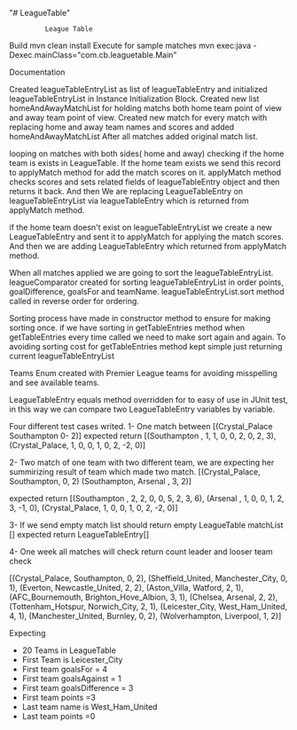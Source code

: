 "# LeagueTable" 

     
             League Table

Build
 mvn clean install
Execute for sample matches
 mvn exec:java -Dexec.mainClass="com.cb.leaguetable.Main"

Documentation

Created leagueTableEntryList as list of leagueTableEntry and initialized leagueTableEntryList in Instance Initialization Block. 
Created new list homeAndAwayMatchList for holding matchs both home team point of view and  away team point of view.
Created new match for every match with replacing home and away team names and scores and added homeAndAwayMatchList 
After all matches added original match list.

looping on matches with both sides( home and away) checking if the home team is exists in LeagueTable.
If the home team exists we send this record to applyMatch method for add the match scores on it.
applyMatch method checks scores and sets related fields of leagueTableEntry object and then returns it back.
And then We are replacing LeagueTableEntry on leagueTableEntryList via leagueTableEntry which is returned from  applyMatch method.

if the home team doesn't exist on leagueTableEntryList we create a new LeagueTableEntry and sent it to applyMatch for applying the match scores.
And then we are adding LeagueTableEntry which returned from applyMatch method.

When all matches applied we are going to sort the leagueTableEntryList.
leagueComparator created for sorting leagueTableEntryList in order points, goalDifference, goalsFor and teamName.
leagueTableEntryList.sort method called in reverse order for ordering.

Sorting process have made in constructor method to ensure for making sorting once. 
if we have sorting in getTableEntries method when getTableEntries every time called we need to make sort again and again.
To avoiding sorting cost for getTableEntries method kept simple just returning current leagueTableEntryList 

Teams Enum created with Premier League teams for avoiding misspelling and see available teams.

LeagueTableEntry equals method overridden for to easy of use in JUnit test, in this way we can compare two LeagueTableEntry variables by variable.

Four different test cases writed.
1- One match between [(Crystal_Palace Southampton  0- 2)]
   expected return
   [(Southampton   , 1, 1, 0, 0, 2, 0, 2, 3),
   (Crystal_Palace, 1, 0, 0, 1, 0, 2, -2, 0)]

2- Two match of one team with two different team, we are expecting her summirizing result of team which made two match.
     [(Crystal_Palace, Southampton, 0, 2)
     (Southampton, Arsenal , 3, 2)]

   expected return
        [(Southampton   , 2, 2, 0, 0, 5, 2, 3, 6),
	 (Arsenal       , 1, 0, 0, 1, 2, 3, -1, 0),
	 (Crystal_Palace, 1, 0, 0, 1, 0, 2, -2, 0)]

3- If we send empty match list should return empty LeagueTable
     matchList []
   expected return
      LeagueTableEntry[]

4- One week all matches will check return count leader and looser team check
 
   [(Crystal_Palace, Southampton, 0, 2),
    (Sheffield_United, Manchester_City, 0, 1),
    (Everton, Newcastle_United, 2, 2),
    (Aston_Villa, Watford, 2, 1),
    (AFC_Bournemouth, Brighton_Hove_Albion, 3, 1),
    (Chelsea, Arsenal, 2, 2),
    (Tottenham_Hotspur, Norwich_City, 2, 1),
    (Leicester_City, West_Ham_United, 4, 1),
    (Manchester_United, Burnley, 0, 2),
    (Wolverhampton, Liverpool, 1, 2)]

  Expecting
  - 20 Teams in LeagueTable
  - First Team is Leicester_City
  - First team goalsFor = 4
  - First team goalsAgainst = 1
  - First team goalsDifference = 3
  - First team points =3
  - Last team name is West_Ham_United
  - Last team points =0





